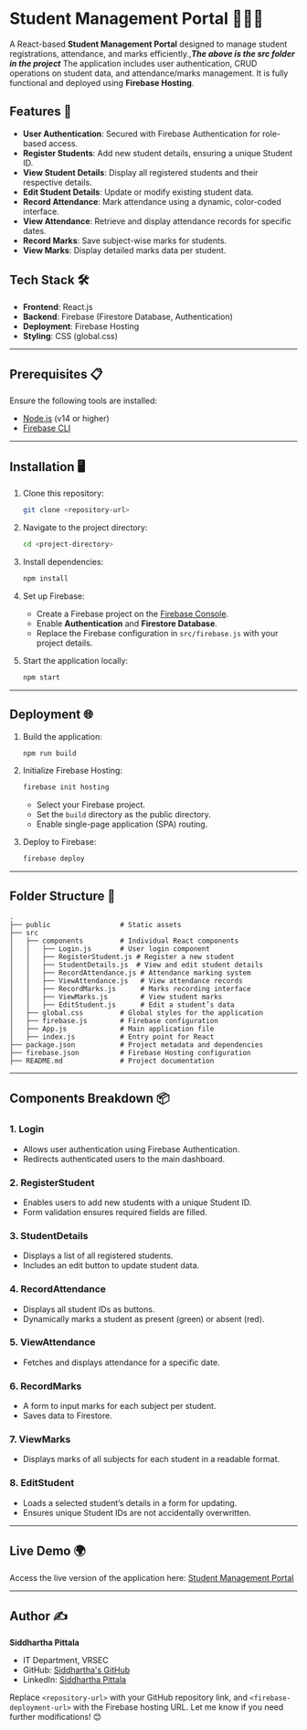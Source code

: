 # Student Management Portal 🧑🏼‍🎓

A React-based **Student Management Portal** designed to manage student registrations, attendance, and marks efficiently.,***The above is the src folder in the project*** The application includes user authentication, CRUD operations on student data, and attendance/marks management. It is fully functional and deployed using **Firebase Hosting**.

## Features 🚀
- **User Authentication**: Secured with Firebase Authentication for role-based access.
- **Register Students**: Add new student details, ensuring a unique Student ID.
- **View Student Details**: Display all registered students and their respective details.
- **Edit Student Details**: Update or modify existing student data.
- **Record Attendance**: Mark attendance using a dynamic, color-coded interface.
- **View Attendance**: Retrieve and display attendance records for specific dates.
- **Record Marks**: Save subject-wise marks for students.
- **View Marks**: Display detailed marks data per student.

## Tech Stack 🛠️
- **Frontend**: React.js
- **Backend**: Firebase (Firestore Database, Authentication)
- **Deployment**: Firebase Hosting
- **Styling**: CSS (global.css)

---

## Prerequisites 📋
Ensure the following tools are installed:
- [Node.js](https://nodejs.org/) (v14 or higher)
- [Firebase CLI](https://firebase.google.com/docs/cli)

---

## Installation 🖥️

1. Clone this repository:
   ```bash
   git clone <repository-url>
   ```
2. Navigate to the project directory:
   ```bash
   cd <project-directory>
   ```
3. Install dependencies:
   ```bash
   npm install
   ```
4. Set up Firebase:
   - Create a Firebase project on the [Firebase Console](https://console.firebase.google.com/).
   - Enable **Authentication** and **Firestore Database**.
   - Replace the Firebase configuration in `src/firebase.js` with your project details.

5. Start the application locally:
   ```bash
   npm start
   ```

---

## Deployment 🌐

1. Build the application:
   ```bash
   npm run build
   ```
2. Initialize Firebase Hosting:
   ```bash
   firebase init hosting
   ```
   - Select your Firebase project.
   - Set the `build` directory as the public directory.
   - Enable single-page application (SPA) routing.

3. Deploy to Firebase:
   ```bash
   firebase deploy
   ```

---

## Folder Structure 📂
```
.
├── public                 # Static assets
├── src
│   ├── components         # Individual React components
│   │   ├── Login.js       # User login component
│   │   ├── RegisterStudent.js # Register a new student
│   │   ├── StudentDetails.js  # View and edit student details
│   │   ├── RecordAttendance.js # Attendance marking system
│   │   ├── ViewAttendance.js   # View attendance records
│   │   ├── RecordMarks.js      # Marks recording interface
│   │   ├── ViewMarks.js        # View student marks
│   │   ├── EditStudent.js      # Edit a student’s data
│   ├── global.css         # Global styles for the application
│   ├── firebase.js        # Firebase configuration
│   ├── App.js             # Main application file
│   ├── index.js           # Entry point for React
├── package.json           # Project metadata and dependencies
├── firebase.json          # Firebase Hosting configuration
├── README.md              # Project documentation
```

---

## Components Breakdown 📦

### 1. **Login**  
   - Allows user authentication using Firebase Authentication.  
   - Redirects authenticated users to the main dashboard.  

### 2. **RegisterStudent**  
   - Enables users to add new students with a unique Student ID.  
   - Form validation ensures required fields are filled.  

### 3. **StudentDetails**  
   - Displays a list of all registered students.  
   - Includes an edit button to update student data.  

### 4. **RecordAttendance**  
   - Displays all student IDs as buttons.  
   - Dynamically marks a student as present (green) or absent (red).  

### 5. **ViewAttendance**  
   - Fetches and displays attendance for a specific date.  

### 6. **RecordMarks**  
   - A form to input marks for each subject per student.  
   - Saves data to Firestore.  

### 7. **ViewMarks**  
   - Displays marks of all subjects for each student in a readable format.  

### 8. **EditStudent**  
   - Loads a selected student’s details in a form for updating.  
   - Ensures unique Student IDs are not accidentally overwritten.

---

## Live Demo 🌍
Access the live version of the application here: [Student Management Portal](<firebase-deployment-url>)

---

## Author ✍️

**Siddhartha Pittala**  
- IT Department, VRSEC  
- GitHub: [Siddhartha's GitHub](https://github.com/<your-github-username>)  
- LinkedIn: [Siddhartha Pittala](https://www.linkedin.com/in/<your-linkedin-username>)  

Replace `<repository-url>` with your GitHub repository link, and `<firebase-deployment-url>` with the Firebase hosting URL. Let me know if you need further modifications! 😊
